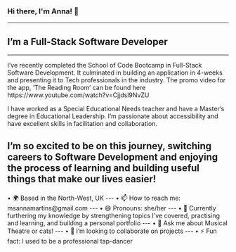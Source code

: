 ### Hi there, I'm Anna! 👋
---
## I’m a Full-Stack Software Developer
---
<p>I’ve recently completed the School of Code Bootcamp in Full-Stack Software Development. It culminated in building an application in 4-weeks and presenting it to Tech professionals in the industry. The promo video for the app, ‘The Reading Room’ can be found here https://www.youtube.com/watch?v=Cjjdsl9NvZU 

I have worked as a Special Educational Needs teacher and have a Master’s degree in Educational Leadership. I’m passionate about accessibility and have excellent skills in facilitation and collaboration. 

I’m so excited to be on this journey, switching careers to Software Development and enjoying the process of learning and building useful things that make our lives easier!</p>
---
<p>
•	🌍 Based in the North-West, UK
  ---
•	📫 How to reach me: msannamartins@gmail.com
  ---
• 😄 Pronouns: she/her
  ---
•	🧠 Currently furthering my knowledge by strengthening topics I’ve covered, practising and learning, and building a personal portfolio
  ---
• 💬 Ask me about Musical Theatre or cats! 
  ---
• 👯 I’m looking to collaborate on projects 
  ---
• ⚡ Fun fact: I used to be a professional tap-dancer
</p>
